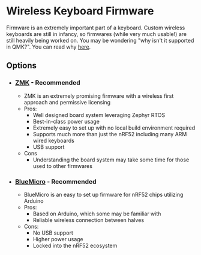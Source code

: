 # Wireless Keyboard Firmware

Firmware is an extremely important part of a keyboard. Custom wireless keyboards are still in infancy, so firmwares (while very much usable!) are still heavily being worked on. You may be wondering "why isn't it supported in QMK?". You can read why [here](/nice!nano/faq?id=qmk-firmware-support).


## Options

- ### [ZMK](/wireless_firmware/zmk) - Recommended
  - ZMK is an extremely promising firmware with a wireless first approach and permissive licensing
  - Pros:
    - Well designed board system leveraging Zephyr RTOS
    - Best-in-class power usage
    - Extremely easy to set up with no local build environment required
    - Supports much more than just the nRF52 including many ARM wired keyboards
    - USB support
  - Cons
    - Understanding the board system may take some time for those used to other firmwares
- ### [BlueMicro](/wireless_firmware/bluemicro) - Recommended
  - BlueMicro is an easy to set up firmware for nRF52 chips utilizing Arduino
  - Pros:
    - Based on Arduino, which some may be familiar with
    - Reliable wireless connection between halves
  - Cons:
    - No USB support
    - Higher power usage
    - Locked into the nRF52 ecosystem
